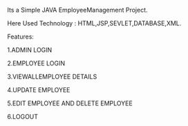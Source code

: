 Its a Simple JAVA EmployeeManagement Project.

Here Used Technology :  HTML,JSP,SEVLET,DATABASE,XML.

Features: 

1.ADMIN LOGIN

2.EMPLOYEE LOGIN

3.VIEWALLEMPLOYEE DETAILS

4.UPDATE EMPLOYEE

5.EDIT EMPLOYEE AND DELETE EMPLOYEE

6.LOGOUT 
